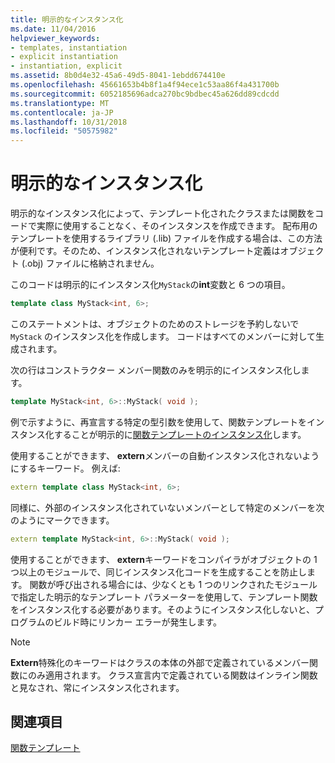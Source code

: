 ```yaml
---
title: 明示的なインスタンス化
ms.date: 11/04/2016
helpviewer_keywords:
- templates, instantiation
- explicit instantiation
- instantiation, explicit
ms.assetid: 8b0d4e32-45a6-49d5-8041-1ebdd674410e
ms.openlocfilehash: 45661653b4b8f1a4f94ece1c53aa86f4a431700b
ms.sourcegitcommit: 6052185696adca270bc9bdbec45a626dd89cdcdd
ms.translationtype: MT
ms.contentlocale: ja-JP
ms.lasthandoff: 10/31/2018
ms.locfileid: "50575982"
---
```

# <a name="explicit-instantiation"></a>明示的なインスタンス化

明示的なインスタンス化によって、テンプレート化されたクラスまたは関数をコードで実際に使用することなく、そのインスタンスを作成できます。 配布用のテンプレートを使用するライブラリ (.lib) ファイルを作成する場合は、この方法が便利です。そのため、インスタンス化されないテンプレート定義はオブジェクト (.obj) ファイルに格納されません。

このコードは明示的にインスタンス化`MyStack`の**int**変数と 6 つの項目。

```cpp
template class MyStack<int, 6>;
```

このステートメントは、オブジェクトのためのストレージを予約しないで `MyStack` のインスタンス化を作成します。 コードはすべてのメンバーに対して生成されます。

次の行はコンストラクター メンバー関数のみを明示的にインスタンス化します。

```cpp
template MyStack<int, 6>::MyStack( void );
```

例で示すように、再宣言する特定の型引数を使用して、関数テンプレートをインスタンス化することが明示的に[関数テンプレートのインスタンス化](../cpp/function-template-instantiation.md)します。

使用することができます、 **extern**メンバーの自動インスタンス化されないようにするキーワード。 例えば:

```cpp
extern template class MyStack<int, 6>;
```

同様に、外部のインスタンス化されていないメンバーとして特定のメンバーを次のようにマークできます。

```cpp
extern template MyStack<int, 6>::MyStack( void );
```

使用することができます、 **extern**キーワードをコンパイラがオブジェクトの 1 つ以上のモジュールで、同じインスタンス化コードを生成することを防止します。 関数が呼び出される場合には、少なくとも 1 つのリンクされたモジュールで指定した明示的なテンプレート パラメーターを使用して、テンプレート関数をインスタンス化する必要があります。そのようにインスタンス化しないと、プログラムのビルド時にリンカー エラーが発生します。

> [!NOTE]
>  **Extern**特殊化のキーワードはクラスの本体の外部で定義されているメンバー関数にのみ適用されます。 クラス宣言内で定義されている関数はインライン関数と見なされ、常にインスタンス化されます。

## <a name="see-also"></a>関連項目

[関数テンプレート](../cpp/function-templates.md)